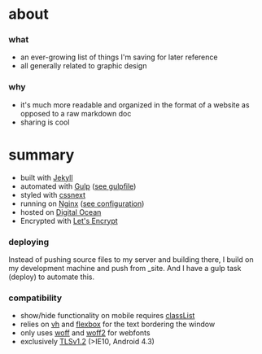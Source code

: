 # about

### what
- an ever-growing list of things I'm saving for later reference
- all generally related to graphic design

### why
- it's much more readable and organized in the format of a website as opposed to a raw markdown doc
- sharing is cool


# summary
- built with [Jekyll](https://jekyllrb.com/)
- automated with [Gulp](http://gulpjs.com/) ([see gulpfile](https://github.com/jckfa/silly.graphics/blob/master/gulpfile.js))
- styled with [cssnext](http://cssnext.io/)
- running on [Nginx](http://nginx.org/) ([see configuration](https://github.com/jckfa/nginx-config/blob/master/sites-available/silly.graphics))
- hosted on [Digital Ocean](https://www.digitalocean.com/)
- Encrypted with [Let's Encrypt](https://letsencrypt.org/)


### deploying
Instead of pushing source files to my server and building there, I build on my development machine and push from _site. And I have a gulp task (deploy) to automate this.

### compatibility
- show/hide functionality on mobile requires [classList](http://caniuse.com/#search=classlist)
- relies on [vh](http://caniuse.com/#search=vh) and [flexbox](http://caniuse.com/#search=flex) for the text bordering the window
- only uses [woff](http://caniuse.com/#search=woff) and [woff2](http://caniuse.com/#search=woff2) for webfonts
- exclusively [TLSv1.2](https://github.com/jckfa/nginx-config/blob/master/conf.d/directive-only/tls.conf) (>IE10, Android 4.3)

